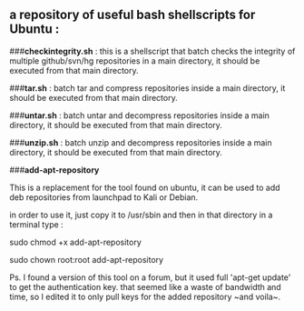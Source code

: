 ## a repository of useful bash shellscripts for Ubuntu :

###**checkintegrity.sh** : 
this is a shellscript that batch checks the integrity of multiple github/svn/hg repositories in a main directory, it should be executed from that main directory.

###**tar.sh** : 
batch tar and compress repositories inside a main directory, it should be executed from that main directory.

###**untar.sh** : 
batch untar and decompress repositories inside a main directory, it should be executed from that main directory.

###**unzip.sh** : 
batch unzip and decompress repositories inside a main directory, it should be executed from that main directory.

###**add-apt-repository**

This is a replacement for the tool found on ubuntu, it can be used to add deb repositories from launchpad to Kali or Debian.

in order to use it, just copy it to /usr/sbin and then in that directory in a terminal type :

sudo chmod +x add-apt-repository

sudo chown root:root add-apt-repository

Ps. I found a version of this tool on a forum, but it used full 'apt-get update' to get the authentication key. that seemed like a waste of bandwidth and time, so I edited it to only pull keys for the added repository ~and voila~.

